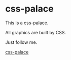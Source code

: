 # css-palace

This is a css-palace.

All graphics are built by CSS.

Just follow me.

[css-palace](https://babyisun.github.io/css-palace)
